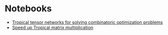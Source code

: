 # Notebooks

* [Tropical tensor networks for solving combinatoric optimization problems](https://giggleliu.github.io/notebooks/tropical/tropicaltensornetwork.html)
* [Speed up Tropical matrix multiplication](https://giggleliu.github.io/notebooks/tropical/tropicalgemm.html)


